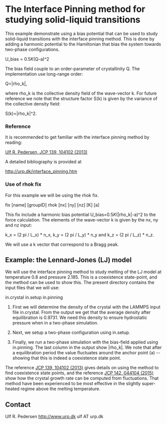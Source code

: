 # The Interface Pinning method for studying solid-liquid transitions

This example demonstrate using a bias potential that can be used to study solid-liquid transitions 
with the interface pinning method. This is done by adding a harmonic potential to the Hamiltonian 
that bias the system towards two-phase configurations. 

  U_bias = 0.5*K*(Q-a)^2

The bias field couple to an order-parameter of crystallinity Q. The implementation use long-range order:

  Q=|rho_k|, 

where rho_k is the collective density field of the wave-vector k. 
For future reference we note that the structure factor S(k) is given by the variance of the collective density field: 

  S(k)=|rho_k|^2.

### Reference

It is recommended to get familiar with the interface pinning method by reading:

  [Ulf R. Pedersen, JCP 139, 104102 (2013)](http://dx.doi.org/10.1063/1.4818747)

A detailed bibliography is provided at

  <http://urp.dk/interface_pinning.htm>

### Use of rhok fix

For this example we will be using the rhok fix.

   fix [name] [groupID] rhok [nx] [ny] [nz] [K] [a]

This fix include a harmonic bias potential U_bias=0.5*K*(|rho_k|-a)^2 to the force calculation.
The elements of the wave-vector k is given by the nx, ny and nz input: 

  k_x = (2 pi / L_x) * n_x, k_y = (2 pi / L_y) * n_y and k_z = (2 pi / L_z) * n_z. 

We will use a k vector that correspond to a Bragg peak.

## Example: the Lennard-Jones (LJ) model

We will use the interface pinning method to study melting of the LJ model
at temperature 0.8 and pressure 2.185. This is a coexistence state-point, and the method
can be used to show this. The present directory contains the input files that we will use:

  in.crystal
  in.setup
  in.pinning

1. First we will determine the density of the crystal with the LAMMPS input file in.crystal.
  From the output we get that the average density after equilibration is 0.9731. 
  We need this density to ensure hydrostatic pressure when in a two-phase simulation.

2. Next, we setup a two-phase configuration using in.setup.

3. Finally, we run a two-phase simulation with the bias-field applied using in.pinning.
  The last column in the output show |rho_k|. We note that after a equilibration period
  the value fluctuates around the anchor point (a) -- showing that this is indeed a coexistence
  state point.

The reference [JCP 139, 104102 (2013)](http://dx.doi.org/10.1063/1.4818747) gives details on using the method to find coexistence state points,
and the reference [JCP 142, 044104 (2015)](http://dx.doi.org/10.1063/1.4818747) show how the crystal growth rate can be computed from fluctuations.
That method have been experienced to be most effective in the slightly super-heated regime above the melting temperature.

## Contact

  Ulf R. Pedersen
  http://www.urp.dk
  ulf AT urp.dk

